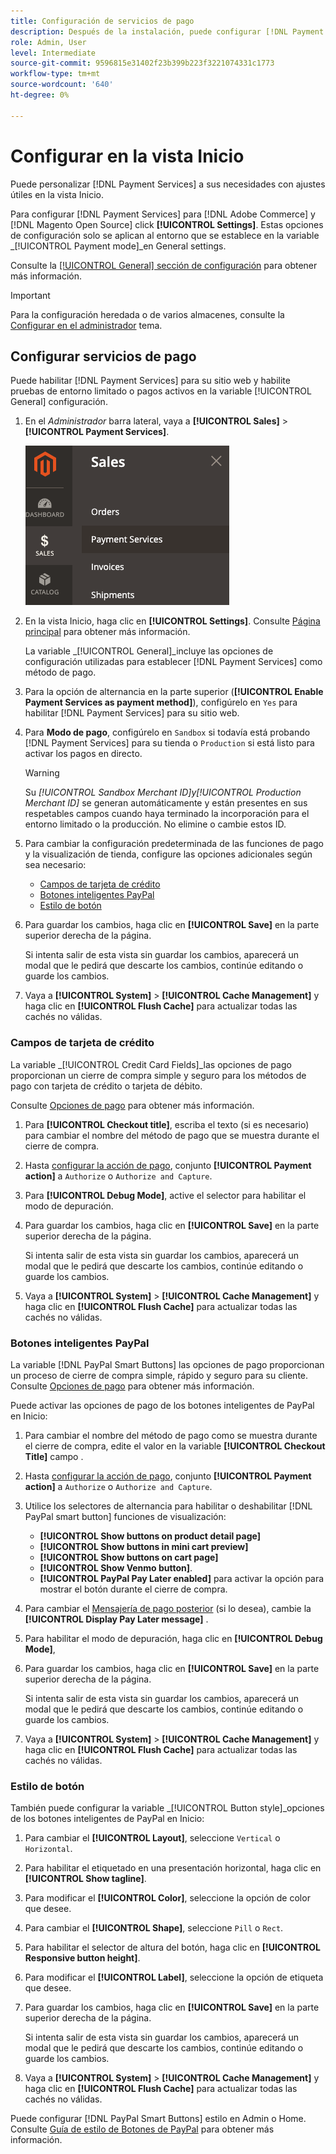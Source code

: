 ```yaml
---
title: Configuración de servicios de pago
description: Después de la instalación, puede configurar [!DNL Payment Services] en la página de inicio.
role: Admin, User
level: Intermediate
source-git-commit: 9596815e31402f23b399b223f3221074331c1773
workflow-type: tm+mt
source-wordcount: '640'
ht-degree: 0%

---
```


# Configurar en la vista Inicio

Puede personalizar [!DNL Payment Services] a sus necesidades con ajustes útiles en la vista Inicio.

Para configurar [!DNL Payment Services] para [!DNL Adobe Commerce] y [!DNL Magento Open Source] click **[!UICONTROL Settings]**. Estas opciones de configuración solo se aplican al entorno que se establece en la variable _[!UICONTROL Payment mode]_en General settings.

Consulte la [[!UICONTROL General] sección de configuración](#general-settings) para obtener más información.

>[!IMPORTANT]
>
> Para la configuración heredada o de varios almacenes, consulte la [Configurar en el administrador](configure-admin.md) tema.

## Configurar servicios de pago

Puede habilitar [!DNL Payment Services] para su sitio web y habilite pruebas de entorno limitado o pagos activos en la variable [!UICONTROL General] configuración.

1. En el _Administrador_ barra lateral, vaya a **[!UICONTROL Sales]** > **[!UICONTROL Payment Services]**.

   ![Vista de inicio](assets/payment-services-menu-small.png)

1. En la vista Inicio, haga clic en **[!UICONTROL Settings]**. Consulte [Página principal](payments-home.md) para obtener más información.

   La variable _[!UICONTROL General]_incluye las opciones de configuración utilizadas para establecer [!DNL Payment Services] como método de pago.

1. Para la opción de alternancia en la parte superior (**[!UICONTROL Enable Payment Services as payment method]**), configúrelo en `Yes` para habilitar [!DNL Payment Services] para su sitio web.

1. Para **Modo de pago**, configúrelo en `Sandbox` si todavía está probando [!DNL Payment Services] para su tienda o `Production` si está listo para activar los pagos en directo.

   >[!WARNING]
   >
   >Su _[!UICONTROL Sandbox Merchant ID]_y_[!UICONTROL Production Merchant ID]_ se generan automáticamente y están presentes en sus respetables campos cuando haya terminado la incorporación para el entorno limitado o la producción. No elimine o cambie estos ID.

1. Para cambiar la configuración predeterminada de las funciones de pago y la visualización de tienda, configure las opciones adicionales según sea necesario:

   - [Campos de tarjeta de crédito](#credit-card-fields)
   - [Botones inteligentes PayPal](#paypal-smart-buttons)
   - [Estilo de botón](#button-style)

1. Para guardar los cambios, haga clic en **[!UICONTROL Save]** en la parte superior derecha de la página.

   Si intenta salir de esta vista sin guardar los cambios, aparecerá un modal que le pedirá que descarte los cambios, continúe editando o guarde los cambios.

1. Vaya a **[!UICONTROL System]** > **[!UICONTROL Cache Management]** y haga clic en **[!UICONTROL Flush Cache]** para actualizar todas las cachés no válidas.

### Campos de tarjeta de crédito

La variable _[!UICONTROL Credit Card Fields]_las opciones de pago proporcionan un cierre de compra simple y seguro para los métodos de pago con tarjeta de crédito o tarjeta de débito.

Consulte [Opciones de pago](payments-options.md#paypal-smart-buttons) para obtener más información.

1. Para **[!UICONTROL Checkout title]**, escriba el texto (si es necesario) para cambiar el nombre del método de pago que se muestra durante el cierre de compra.
1. Hasta [configurar la acción de pago](production.md#set-payment-services-as-payment-method), conjunto **[!UICONTROL Payment action]** a `Authorize` o `Authorize and Capture`.
1. Para **[!UICONTROL Debug Mode]**, active el selector para habilitar el modo de depuración.
1. Para guardar los cambios, haga clic en **[!UICONTROL Save]** en la parte superior derecha de la página.

   Si intenta salir de esta vista sin guardar los cambios, aparecerá un modal que le pedirá que descarte los cambios, continúe editando o guarde los cambios.

1. Vaya a **[!UICONTROL System]** > **[!UICONTROL Cache Management]** y haga clic en **[!UICONTROL Flush Cache]** para actualizar todas las cachés no válidas.

### Botones inteligentes PayPal

La variable [!DNL PayPal Smart Buttons] las opciones de pago proporcionan un proceso de cierre de compra simple, rápido y seguro para su cliente. Consulte [Opciones de pago](payments-options.md#paypal-smart-buttons) para obtener más información.

Puede activar las opciones de pago de los botones inteligentes de PayPal en Inicio:

1. Para cambiar el nombre del método de pago como se muestra durante el cierre de compra, edite el valor en la variable **[!UICONTROL Checkout Title]** campo .
1. Hasta [configurar la acción de pago](production.md#set-payment-services-as-payment-method), conjunto **[!UICONTROL Payment action]** a `Authorize` o `Authorize and Capture`.
1. Utilice los selectores de alternancia para habilitar o deshabilitar [!DNL PayPal smart button] funciones de visualización:
   - **[!UICONTROL Show buttons on product detail page]**
   - **[!UICONTROL Show buttons in mini cart preview]**
   - **[!UICONTROL Show buttons on cart page]**
   - **[!UICONTROL Show Venmo button]**.
   - **[!UICONTROL PayPal Pay Later enabled]** para activar la opción para mostrar el botón durante el cierre de compra.

1. Para cambiar el [Mensajería de pago posterior](payments-options.md#pay-later-button) (si lo desea), cambie la **[!UICONTROL Display Pay Later message]** .
1. Para habilitar el modo de depuración, haga clic en **[!UICONTROL Debug Mode]**,
1. Para guardar los cambios, haga clic en **[!UICONTROL Save]** en la parte superior derecha de la página.

   Si intenta salir de esta vista sin guardar los cambios, aparecerá un modal que le pedirá que descarte los cambios, continúe editando o guarde los cambios.

1. Vaya a **[!UICONTROL System]** > **[!UICONTROL Cache Management]** y haga clic en **[!UICONTROL Flush Cache]** para actualizar todas las cachés no válidas.

### Estilo de botón

También puede configurar la variable _[!UICONTROL Button style]_opciones de los botones inteligentes de PayPal en Inicio:

1. Para cambiar el **[!UICONTROL Layout]**, seleccione `Vertical` o `Horizontal`.
1. Para habilitar el etiquetado en una presentación horizontal, haga clic en **[!UICONTROL Show tagline]**.
1. Para modificar el **[!UICONTROL Color]**, seleccione la opción de color que desee.
1. Para cambiar el **[!UICONTROL Shape]**, seleccione `Pill` o `Rect`.
1. Para habilitar el selector de altura del botón, haga clic en **[!UICONTROL Responsive button height]**.
1. Para modificar el **[!UICONTROL Label]**, seleccione la opción de etiqueta que desee.
1. Para guardar los cambios, haga clic en **[!UICONTROL Save]** en la parte superior derecha de la página.

   Si intenta salir de esta vista sin guardar los cambios, aparecerá un modal que le pedirá que descarte los cambios, continúe editando o guarde los cambios.

1. Vaya a **[!UICONTROL System]** > **[!UICONTROL Cache Management]** y haga clic en **[!UICONTROL Flush Cache]** para actualizar todas las cachés no válidas.

Puede configurar [!DNL PayPal Smart Buttons] estilo en Admin o Home. Consulte [Guía de estilo de Botones de PayPal](https://developer.paypal.com/docs/checkout/standard/customize/buttons-style-guide/) para obtener más información.
